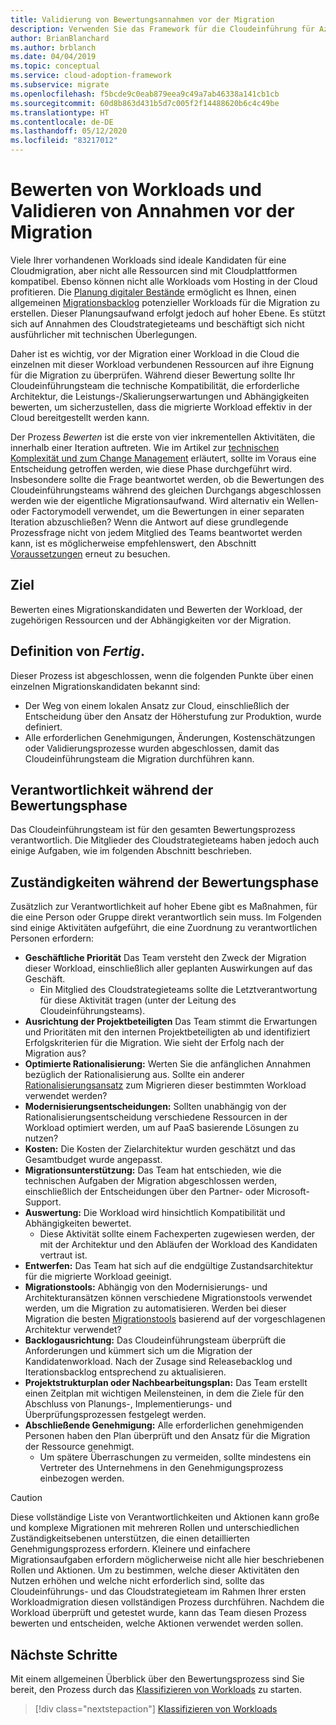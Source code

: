 ```yaml
---
title: Validierung von Bewertungsannahmen vor der Migration
description: Verwenden Sie das Framework für die Cloudeinführung für Azure, um zu erfahren, wie Bewertungsannahmen vor Beginn der Migration in die Cloud überprüft werden.
author: BrianBlanchard
ms.author: brblanch
ms.date: 04/04/2019
ms.topic: conceptual
ms.service: cloud-adoption-framework
ms.subservice: migrate
ms.openlocfilehash: f5bcde9c0eab879eea9c49a7ab46338a141cb1cb
ms.sourcegitcommit: 60d8b863d431b5d7c005f2f14488620b6c4c49be
ms.translationtype: HT
ms.contentlocale: de-DE
ms.lasthandoff: 05/12/2020
ms.locfileid: "83217012"
---
```

# <a name="assess-workloads-and-validate-assumptions-before-migration"></a>Bewerten von Workloads und Validieren von Annahmen vor der Migration

Viele Ihrer vorhandenen Workloads sind ideale Kandidaten für eine Cloudmigration, aber nicht alle Ressourcen sind mit Cloudplattformen kompatibel. Ebenso können nicht alle Workloads vom Hosting in der Cloud profitieren. Die [Planung digitaler Bestände](../../../digital-estate/index.md) ermöglicht es Ihnen, einen allgemeinen [Migrationsbacklog](../prerequisites/technical-complexity.md#migration-backlog-aligning-business-priorities-and-timing) potenzieller Workloads für die Migration zu erstellen. Dieser Planungsaufwand erfolgt jedoch auf hoher Ebene. Es stützt sich auf Annahmen des Cloudstrategieteams und beschäftigt sich nicht ausführlicher mit technischen Überlegungen.

Daher ist es wichtig, vor der Migration einer Workload in die Cloud die einzelnen mit dieser Workload verbundenen Ressourcen auf ihre Eignung für die Migration zu überprüfen. Während dieser Bewertung sollte Ihr Cloudeinführungsteam die technische Kompatibilität, die erforderliche Architektur, die Leistungs-/Skalierungserwartungen und Abhängigkeiten bewerten, um sicherzustellen, dass die migrierte Workload effektiv in der Cloud bereitgestellt werden kann.

Der Prozess _Bewerten_ ist die erste von vier inkrementellen Aktivitäten, die innerhalb einer Iteration auftreten. Wie im Artikel zur [technischen Komplexität und zum Change Management](../prerequisites/technical-complexity.md) erläutert, sollte im Voraus eine Entscheidung getroffen werden, wie diese Phase durchgeführt wird. Insbesondere sollte die Frage beantwortet werden, ob die Bewertungen des Cloudeinführungsteams während des gleichen Durchgangs abgeschlossen werden wie der eigentliche Migrationsaufwand. Wird alternativ ein Wellen- oder Factorymodell verwendet, um die Bewertungen in einer separaten Iteration abzuschließen? Wenn die Antwort auf diese grundlegende Prozessfrage nicht von jedem Mitglied des Teams beantwortet werden kann, ist es möglicherweise empfehlenswert, den Abschnitt [Voraussetzungen](../prerequisites/index.md) erneut zu besuchen.

## <a name="objective"></a>Ziel

Bewerten eines Migrationskandidaten und Bewerten der Workload, der zugehörigen Ressourcen und der Abhängigkeiten vor der Migration.

## <a name="definition-of-_done_"></a>Definition von _Fertig_.

Dieser Prozess ist abgeschlossen, wenn die folgenden Punkte über einen einzelnen Migrationskandidaten bekannt sind:

- Der Weg von einem lokalen Ansatz zur Cloud, einschließlich der Entscheidung über den Ansatz der Höherstufung zur Produktion, wurde definiert.
- Alle erforderlichen Genehmigungen, Änderungen, Kostenschätzungen oder Validierungsprozesse wurden abgeschlossen, damit das Cloudeinführungsteam die Migration durchführen kann.

## <a name="accountability-during-assessment"></a>Verantwortlichkeit während der Bewertungsphase

Das Cloudeinführungsteam ist für den gesamten Bewertungsprozess verantwortlich. Die Mitglieder des Cloudstrategieteams haben jedoch auch einige Aufgaben, wie im folgenden Abschnitt beschrieben.

## <a name="responsibilities-during-assessment"></a>Zuständigkeiten während der Bewertungsphase

Zusätzlich zur Verantwortlichkeit auf hoher Ebene gibt es Maßnahmen, für die eine Person oder Gruppe direkt verantwortlich sein muss. Im Folgenden sind einige Aktivitäten aufgeführt, die eine Zuordnung zu verantwortlichen Personen erfordern:

- **Geschäftliche Priorität** Das Team versteht den Zweck der Migration dieser Workload, einschließlich aller geplanten Auswirkungen auf das Geschäft.
  - Ein Mitglied des Cloudstrategieteams sollte die Letztverantwortung für diese Aktivität tragen (unter der Leitung des Cloudeinführungsteams).
- **Ausrichtung der Projektbeteiligten** Das Team stimmt die Erwartungen und Prioritäten mit den internen Projektbeteiligten ab und identifiziert Erfolgskriterien für die Migration. Wie sieht der Erfolg nach der Migration aus?
- **Optimierte Rationalisierung:** Werten Sie die anfänglichen Annahmen bezüglich der Rationalisierung aus. Sollte ein anderer [Rationalisierungsansatz](../../../digital-estate/rationalize.md) zum Migrieren dieser bestimmten Workload verwendet werden?
- **Modernisierungsentscheidungen:** Sollten unabhängig von der Rationalisierungsentscheidung verschiedene Ressourcen in der Workload optimiert werden, um auf PaaS basierende Lösungen zu nutzen?
- **Kosten:** Die Kosten der Zielarchitektur wurden geschätzt und das Gesamtbudget wurde angepasst.
- **Migrationsunterstützung:** Das Team hat entschieden, wie die technischen Aufgaben der Migration abgeschlossen werden, einschließlich der Entscheidungen über den Partner- oder Microsoft-Support.
- **Auswertung:** Die Workload wird hinsichtlich Kompatibilität und Abhängigkeiten bewertet.
  - Diese Aktivität sollte einem Fachexperten zugewiesen werden, der mit der Architektur und den Abläufen der Workload des Kandidaten vertraut ist.
- **Entwerfen:** Das Team hat sich auf die endgültige Zustandsarchitektur für die migrierte Workload geeinigt.
- **Migrationstools:** Abhängig von den Modernisierungs- und Architekturansätzen können verschiedene Migrationstools verwendet werden, um die Migration zu automatisieren. Werden bei dieser Migration die besten [Migrationstools](../../../decision-guides/migrate-decision-guide/index.md) basierend auf der vorgeschlagenen Architektur verwendet?
- **Backlogausrichtung:** Das Cloudeinführungsteam überprüft die Anforderungen und kümmert sich um die Migration der Kandidatenworkload. Nach der Zusage sind Releasebacklog und Iterationsbacklog entsprechend zu aktualisieren.
- **Projektstrukturplan oder Nachbearbeitungsplan:** Das Team erstellt einen Zeitplan mit wichtigen Meilensteinen, in dem die Ziele für den Abschluss von Planungs-, Implementierungs- und Überprüfungsprozessen festgelegt werden.
- **Abschließende Genehmigung:** Alle erforderlichen genehmigenden Personen haben den Plan überprüft und den Ansatz für die Migration der Ressource genehmigt.
  - Um spätere Überraschungen zu vermeiden, sollte mindestens ein Vertreter des Unternehmens in den Genehmigungsprozess einbezogen werden.

> [!CAUTION]
> Diese vollständige Liste von Verantwortlichkeiten und Aktionen kann große und komplexe Migrationen mit mehreren Rollen und unterschiedlichen Zuständigkeitsebenen unterstützen, die einen detaillierten Genehmigungsprozess erfordern. Kleinere und einfachere Migrationsaufgaben erfordern möglicherweise nicht alle hier beschriebenen Rollen und Aktionen. Um zu bestimmen, welche dieser Aktivitäten den Nutzen erhöhen und welche nicht erforderlich sind, sollte das Cloudeinführungs- und das Cloudstrategieteam im Rahmen Ihrer ersten Workloadmigration diesen vollständigen Prozess durchführen. Nachdem die Workload überprüft und getestet wurde, kann das Team diesen Prozess bewerten und entscheiden, welche Aktionen verwendet werden sollen.

## <a name="next-steps"></a>Nächste Schritte

Mit einem allgemeinen Überblick über den Bewertungsprozess sind Sie bereit, den Prozess durch das [Klassifizieren von Workloads](./classify.md) zu starten.

> [!div class="nextstepaction"]
> [Klassifizieren von Workloads](./classify.md)
